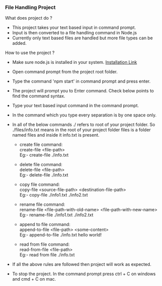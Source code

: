 ### File Handling Project
What does project do ?
- This project takes your text based input in command prompt.
- Input is then converted to a file handling command in Node.js
- Currently only text based files are handled but more file types can be added.

How to use the project ?
- Make sure node.js is installed in your system. <a href="https://nodejs.org/en/download/prebuilt-installer" target="_blank">Installation Link</a>

- Open command prompt from the project root folder.

- Type the command 'npm start' in command prompt and press enter.

- The project will prompt you to Enter command. Check below points to find the command syntax.

- Type your text based input command in the command prompt.

- In the command which you type every separation is by one space only. 

- In all of the below commands ./ refers to root of your project folder. So ./files/info.txt means in the root of your project folder files is a folder named files and inside it info.txt is present.

    - create file command:<br/>
        create-file \<file-path\><br/>
        Eg:- create-file ./info.txt

    - delete file command:<br/>
        delete-file \<file-path\><br/>
        Eg:- delete-file ./info.txt

    - copy file command:<br/>
        copy-file \<source-file-path\> \<destination-file-path\><br/>
        Eg:- copy-file ./info1.txt ./info2.txt

    - rename file command:<br/>
        rename-file \<file-path-with-old-name\> \<file-path-with-new-name\><br/>
        Eg:- rename-file ./info1.txt ./info2.txt 

    - append to file command:<br/>
        append-to-file \<file-path\> \<some-content\><br/>
        Eg:- append-to-file ./info.txt hello world! 
    
    - read from file command:<br/>
        read-from-file \<file-path\><br/>
        Eg:- read from file ./info.txt


- If all the above rules are followed then project will work as expected.

- To stop the project. In the command prompt press ctrl + C on windows and cmd + C on mac.

